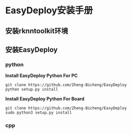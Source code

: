 # EasyDeploy安装手册

## 安装rknntoolkit环境

## 安装EasyDeploy

### python

**Install EasyDeploy Python For PC**
```text
git clone https://github.com/Zheng-Bicheng/EasyDeploy
python setup.py install
```

**Install EasyDeploy Python For Board**
```text
git clone https://github.com/Zheng-Bicheng/EasyDeploy
sudo python3 setup.py install
```

### cpp